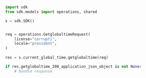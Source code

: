 <!-- Start SDK Example Usage -->
```python
import sdk
from sdk.models import operations, shared

s = sdk.SDK()


req = operations.GetglobaltimeRequest(
    license="corrupti",
    locale="provident",
)
    
res = s.current_global_time.getglobaltime(req)

if res.getglobaltime_200_application_json_object is not None:
    # handle response
```
<!-- End SDK Example Usage -->